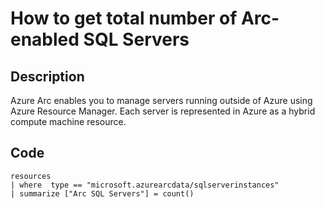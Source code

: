 # How to get total number of Arc-enabled SQL Servers

## Description

Azure Arc enables you to manage servers running outside of Azure using Azure Resource Manager. Each server is represented in Azure as a hybrid compute machine resource.

## Code

```
resources
| where  type == "microsoft.azurearcdata/sqlserverinstances"
| summarize ["Arc SQL Servers"] = count()
```